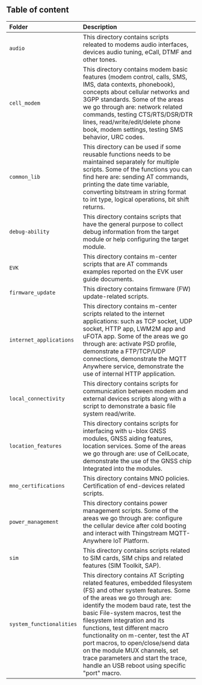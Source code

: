 ## Table of content ##

| **Folder** | **Description** |
| :---  | :---  |
| `audio` | This directory contains scripts releated to modems audio interfaces, devices audio tuning, eCall, DTMF and other tones. |
| `cell_modem` | This directory contains modem basic features (modem control, calls, SMS, IMS, data contexts, phonebook), concepts about cellular networks and 3GPP standards. Some of the areas we go through are: network related commands, testing CTS/RTS/DSR/DTR lines, read/write/edit/delete phone book, modem settings, testing SMS behavior, URC codes.|
| `common_lib` | This directory can be used if some reusable functions needs to be maintained separately for multiple scripts. Some of the functions you can find here are: sending AT commands, printing the date time variable, converting bitstream in string format to int type, logical operations, bit shift returns.|
| `debug-ability` | This directory contains scripts that have the general purpose to collect debug information from the target module or help configuring the target module. |
| `EVK` | This directory contains m-center scripts that are AT commands examples reported on the EVK user guide documents. |
| `firmware_update` | This directory contains firmware (FW) update-related scripts. |
| `internet_applications` | This directory contains m-center scripts related to the internet applications: such as TCP socket, UDP socket, HTTP app, LWM2M app and uFOTA app. Some of the areas we go through are: activate PSD profile, demonstrate a FTP/TCP/UDP connections, demonstrate the MQTT Anywhere service, demonstrate the use of internal HTTP application.|
| `local_connectivity` | This directory contains scripts for communication between modem and external devices scripts along with a script to demonstrate a basic file system read/write. |
| `location_features` | This directory contains scripts for interfacing with u-blox GNSS modules, GNSS aiding features, location services. Some of the areas we go through are: use of CellLocate, demonstrate the use of the GNSS chip Integrated into the modules.|
| `mno_certifications` | This directory contains MNO policies. Certification of end-devices related scripts. |
| `power_management` | This directory contains power management scripts. Some of the areas we go through are: configure the cellular device after cold booting and  interact with Thingstream MQTT-Anywhere IoT Platform. |
| `sim` | This directory contains scripts related to SIM cards, SIM chips and related features (SIM Toolkit, SAP). |
| `system_functionalities` | This directory contains AT Scripting related features, embedded filesystem (FS) and other system features. Some of the areas we go through are: identify the modem baud rate, test the basic File-system macros, test the filesystem integration and its functions, test different macro functionality on m-center, test the AT port macros, to open/close/send data on the module MUX channels, set trace parameters and start the trace, handle an USB reboot using specific "port" macro. |
